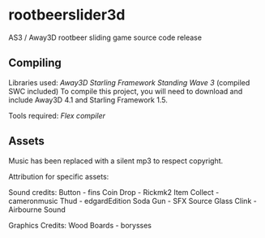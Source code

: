 # rootbeerslider3d
AS3 / Away3D rootbeer sliding game source code release

## Compiling
Libraries used:
*Away3D*
*Starling Framework*
*Standing Wave 3* (compiled SWC included)
To compile this project, you will need to download and include Away3D 4.1 and Starling Framework 1.5.

Tools required:
*Flex compiler*

## Assets

Music has been replaced with a silent mp3 to respect copyright.

Attribution for specific assets:

Sound credits:
Button - fins
Coin Drop - Rickmk2
Item Collect - cameronmusic
Thud - edgardEdition
Soda Gun - SFX Source
Glass Clink - Airbourne Sound

Graphics Credits:
Wood Boards - borysses
